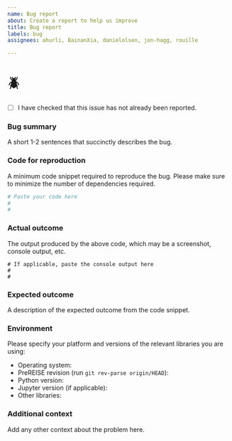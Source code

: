 ```yaml
---
name: Bug report
about: Create a report to help us improve
title: Bug report
labels: bug
assignees: ahurli, BainanXia, danielolsen, jon-hagg, rouille

---
```


# :beetle:

- [ ] I have checked that this issue has not already been reported.


### Bug summary
A short 1-2 sentences that succinctly describes the bug.

### Code for reproduction
A minimum code snippet required to reproduce the bug. Please make sure to minimize the
number of dependencies required.
```python
# Paste your code here
#
#
```

### Actual outcome
The output produced by the above code, which may be a screenshot, console output, etc.
```shell
# If applicable, paste the console output here
#
#
```

### Expected outcome
A description of the expected outcome from the code snippet.

### Environment
Please specify your platform and versions of the relevant libraries you are using:
* Operating system:
* PreREISE revision (run `git rev-parse origin/HEAD`):
* Python version:
* Jupyter version (if applicable):
* Other libraries:

### Additional context
Add any other context about the problem here.
